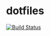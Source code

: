 dotfiles
========

[![Build Status](https://travis-ci.org/danielnixon/dotfiles.svg)](https://travis-ci.org/danielnixon/dotfiles)
